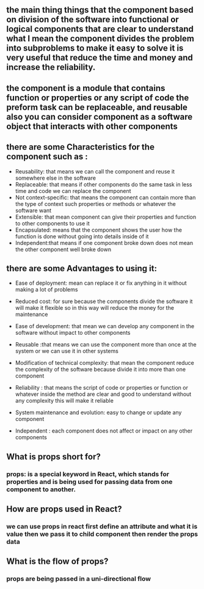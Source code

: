 ## the main thing things that the component based on division of the software into functional or logical components that are clear to understand what I mean the component divides the problem into subproblems to make it easy to solve it is very useful that reduce the time and money and increase the reliability.

## the component is a module that contains function or properties or any script of code the preform task  can be replaceable, and reusable also you can consider component as a software object that interacts with other components

## there are some Characteristics for the component such as :
* Reusability: that means we can call the component and reuse it   somewhere else in the software
* Replaceable: that means if other components do the same task in less time and code we can replace the component 
* Not context-specific: that means the component can contain more than the type of context such properties or methods or whatever the software want 
* Extensible: that mean component can give their properties and function to other components to use it 
* Encapsulated: means that the component shows the user how the function is done without going into details inside of it
* Independent:that means if one component broke down does not mean the other component well broke down 

## there are some Advantages to using it:
* Ease of deployment: mean can replace it or fix anything in it without making a lot of problems 
* Reduced cost: for sure because the components divide the software it will make it  flexible so in this way will reduce the money for the maintenance

* Ease of development: that mean we can develop any component in the software without impact to other components

* Reusable :that means we can use the component more than once at the system or we can use it in other systems

* Modification of technical complexity: that mean the component reduce the complexity of the software because divide it into more than one component

* Reliability : that means the script of code or properties or function or whatever inside the method are clear and good to understand  without any complexity this will make it reliable

* System maintenance and evolution: easy to change or update any component

* Independent : each component does not affect or impact on any other components 

## What is props short for?
### props: is a special keyword in React, which stands for properties and is being used for passing data from one component to another.

## How are props used in React?
### we can use props in react first define an attribute  and what it is value then we pass it to child component then render the props data

## What is the flow of props?
### props are being passed in a uni-directional flow
